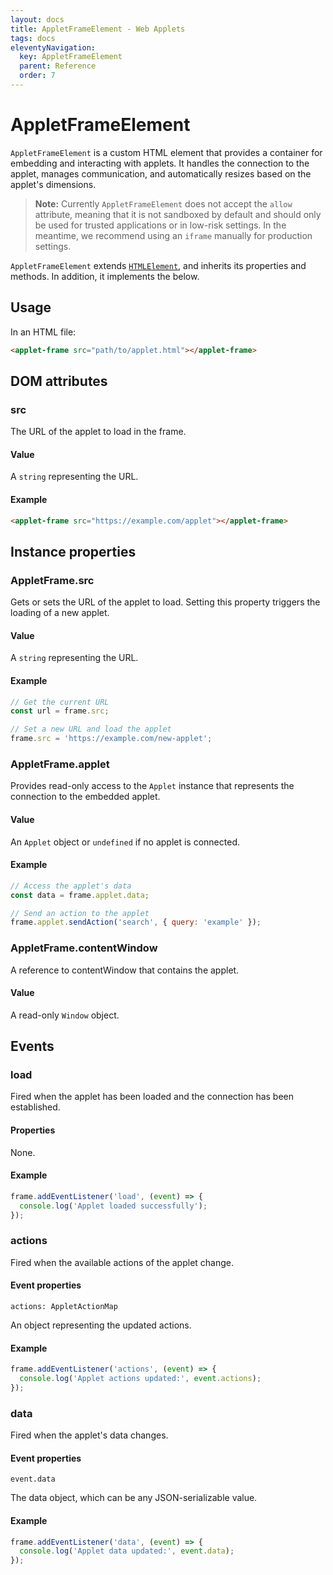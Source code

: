 ```yaml
---
layout: docs
title: AppletFrameElement - Web Applets
tags: docs
eleventyNavigation:
  key: AppletFrameElement
  parent: Reference
  order: 7
---
```


# AppletFrameElement

`AppletFrameElement` is a custom HTML element that provides a container for embedding and interacting with applets. It handles the connection to the applet, manages communication, and automatically resizes based on the applet's dimensions.

> **Note:** Currently `AppletFrameElement` does not accept the `allow` attribute, meaning that it is not sandboxed by default and should only be used for trusted applications or in low-risk settings. In the meantime, we recommend using an `iframe` manually for production settings.

`AppletFrameElement` extends <a href="https://developer.mozilla.org/en-US/docs/Web/API/HTMLElement" target="_blank">`HTMLElement`</a>, and inherits its properties and methods. In addition, it implements the below.

## Usage

In an HTML file:

```html
<applet-frame src="path/to/applet.html"></applet-frame>
```

## DOM attributes

### src

The URL of the applet to load in the frame.

#### Value

A `string` representing the URL.

#### Example

```html
<applet-frame src="https://example.com/applet"></applet-frame>
```

## Instance properties

### AppletFrame.src

Gets or sets the URL of the applet to load. Setting this property triggers the loading of a new applet.

#### Value

A `string` representing the URL.

#### Example

```js
// Get the current URL
const url = frame.src;

// Set a new URL and load the applet
frame.src = 'https://example.com/new-applet';
```

### AppletFrame.applet

Provides read-only access to the `Applet` instance that represents the connection to the embedded applet.

#### Value

An `Applet` object or `undefined` if no applet is connected.

#### Example

```js
// Access the applet's data
const data = frame.applet.data;

// Send an action to the applet
frame.applet.sendAction('search', { query: 'example' });
```

### AppletFrame.contentWindow

A reference to contentWindow that contains the applet.

#### Value

A read-only `Window` object.

## Events

### load

Fired when the applet has been loaded and the connection has been established.

#### Properties

None.

#### Example

```js
frame.addEventListener('load', (event) => {
  console.log('Applet loaded successfully');
});
```

### actions

Fired when the available actions of the applet change.

#### Event properties

`actions: AppletActionMap`

An object representing the updated actions.

#### Example

```js
frame.addEventListener('actions', (event) => {
  console.log('Applet actions updated:', event.actions);
});
```

### data

Fired when the applet's data changes.

#### Event properties

`event.data`

The data object, which can be any JSON-serializable value.

#### Example

```js
frame.addEventListener('data', (event) => {
  console.log('Applet data updated:', event.data);
});
```
